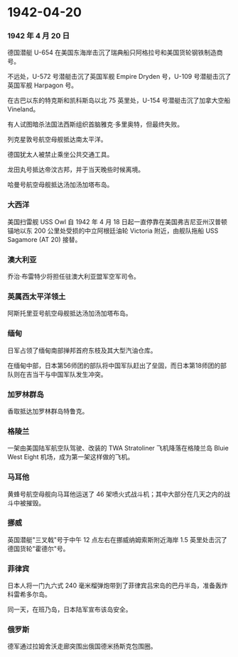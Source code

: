 # 1942-04-20

### 1942 年 4 月 20 日

德国潜艇 U-654
在美国东海岸击沉了瑞典船只阿格拉号和美国货轮钢铁制造商号。

不远处，U-572 号潜艇击沉了英国军舰 Empire Dryden 号，U-109
号潜艇击沉了英国军舰 Harpagon 号。

在古巴以东的特克斯和凯科斯岛以北 75 英里处，U-154 号潜艇击沉了加拿大空船
Vineland。

有人试图暗杀法国法西斯组织首脑雅克·多里奥特，但最终失败。

列克星敦号航空母舰抵达南太平洋。

德国犹太人被禁止乘坐公共交通工具。

龙田丸号抵达帝汶古邦，并于当天晚些时候离境。

哈曼号航空母舰抵达汤加汤加塔布岛。

### 大西洋

美国扫雷舰 USS Owl 自 1942 年 4 月 18
日起一直停靠在美国弗吉尼亚州汉普顿锚地以东 200
公里处受损的中立阿根廷油轮 Victoria 附近，由舰队拖船 USS Sagamore (AT
20) 接替。

### 澳大利亚

乔治·布雷特少将担任驻澳大利亚盟军空军司令。

### 英属西太平洋领土

阿斯托里亚号航空母舰抵达汤加汤加塔布岛。

### 缅甸

日军占领了缅甸南部掸邦首府东枝及其大型汽油仓库。

在缅甸中部，日本第56师团的部队将中国军队赶出了垒固，而日本第18师团的部队则在吉当干与中国军队发生冲突。

### 加罗林群岛

香取抵达加罗林群岛特鲁克。

### 格陵兰

一架由美国陆军航空队驾驶、改装的 TWA Stratoliner 飞机降落在格陵兰岛
Bluie West Eight 机场，成为第一架这样做的飞机。

### 马耳他

黄蜂号航空母舰向马耳他运送了 46
架喷火式战斗机；其中大部分在几天之内的战斗中被摧毁。

### 挪威

英国潜艇"三叉戟"号于中午 12 点左右在挪威纳姆索斯附近海岸 1.5
英里处击沉了德国货轮"霍德尔"号。

### 菲律宾

日本人将一门九六式 240
毫米榴弹炮带到了菲律宾吕宋岛的巴丹半岛，准备轰炸科雷希多尔岛。

同一天，在班乃岛，日本陆军宣布该岛安全。

### 俄罗斯

德军通过拉姆舍沃走廊突围出俄国德米扬斯克包围圈。